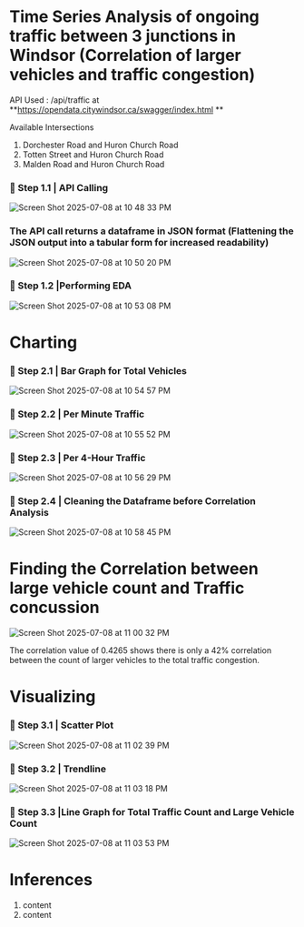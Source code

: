 # Time Series Analysis of ongoing traffic between 3 junctions in Windsor (Correlation of larger vehicles and traffic congestion)

API Used : /api/traffic at **https://opendata.citywindsor.ca/swagger/index.html
**

 Available Intersections
 1. Dorchester Road and Huron Church Road
 2. Totten Street and Huron Church Road
 3. Malden Road and Huron Church Road

### 🔶 Step 1.1 | API Calling 

![Screen Shot 2025-07-08 at 10 48 33 PM](https://github.com/user-attachments/assets/3c9573b3-f8a8-49be-9dc2-d67df243ddca)

### The API call returns a dataframe in JSON format (Flattening the JSON output into a tabular form for increased readability)


![Screen Shot 2025-07-08 at 10 50 20 PM](https://github.com/user-attachments/assets/64599dbd-69c5-404d-92a6-d621acd511b0)

### 🔶 Step 1.2 |Performing EDA

![Screen Shot 2025-07-08 at 10 53 08 PM](https://github.com/user-attachments/assets/5b35301f-12df-487e-a61e-845a3c8a040f)

# Charting 

### 🔶 Step 2.1 | Bar Graph for Total Vehicles


![Screen Shot 2025-07-08 at 10 54 57 PM](https://github.com/user-attachments/assets/10748d69-1da4-4af7-9310-22d07da4adff)

### 🔶 Step 2.2 | Per Minute Traffic 
![Screen Shot 2025-07-08 at 10 55 52 PM](https://github.com/user-attachments/assets/0335d77f-98be-488f-92d7-448f609f5d49)

### 🔶 Step 2.3 | Per 4-Hour Traffic 


![Screen Shot 2025-07-08 at 10 56 29 PM](https://github.com/user-attachments/assets/ca2bf282-7c53-4ee7-8379-77eb40554ef2)

### 🔶 Step 2.4 | Cleaning the Dataframe before Correlation Analysis


![Screen Shot 2025-07-08 at 10 58 45 PM](https://github.com/user-attachments/assets/fd7f897b-46b7-4ea1-a703-49e14b93c2f0)


# Finding the Correlation between large vehicle count and Traffic concussion


![Screen Shot 2025-07-08 at 11 00 32 PM](https://github.com/user-attachments/assets/01306214-7787-4379-bfc9-979f23b0fcf1)

The correlation value of 0.4265 shows there is only a 42% correlation between the count of larger vehicles to the total traffic congestion.

# Visualizing

### 🔶 Step 3.1 | Scatter Plot


![Screen Shot 2025-07-08 at 11 02 39 PM](https://github.com/user-attachments/assets/d0f5ce3e-1bd1-499f-b09e-3b2da9be0017)

### 🔶 Step 3.2 | Trendline


![Screen Shot 2025-07-08 at 11 03 18 PM](https://github.com/user-attachments/assets/2450945a-703f-449a-90a3-4470f48342af)

### 🔶 Step 3.3 |Line Graph for Total Traffic Count and Large Vehicle Count


![Screen Shot 2025-07-08 at 11 03 53 PM](https://github.com/user-attachments/assets/3726ae06-2a8e-4eaf-b438-7c2adf2ee98c)

# Inferences

1. content
2. content
